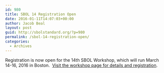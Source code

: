 ```yaml
---
id: 980
title: SBOL 14 Registration Open
date: 2016-01-11T14:07:03+00:00
author: Jacob Beal
layout: post
guid: http://sbolstandard.org/?p=980
permalink: /sbol-14-registration-open/
categories:
  - Archives
---
```

Registration is now open for the 14th SBOL Workshop, which will run March 14-16, 2016 in Boston.  [Visit the workshop page for details and registration](http://sbolstandard.org/development/meetings/sbol-14-workshop-in-boston/).